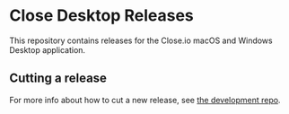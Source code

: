 # Close Desktop Releases

This repository contains releases for the Close.io macOS and Windows Desktop
application.

## Cutting a release

For more info about how to cut a new release, see [the development repo](https://github.com/closeio/closeio-electron#cutting-a-release).

